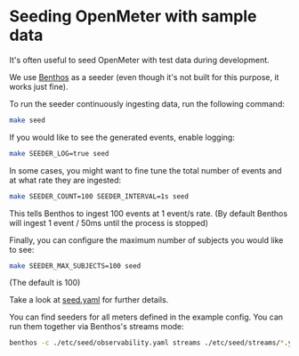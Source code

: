 # Seeding OpenMeter with sample data

It's often useful to seed OpenMeter with test data during development.

We use [Benthos](https://www.benthos.dev) as a seeder (even though it's not built for this purpose, it works just fine).

To run the seeder continuously ingesting data, run the following command:

```sh
make seed
```

If you would like to see the generated events, enable logging:

```sh
make SEEDER_LOG=true seed
```

In some cases, you might want to fine tune the total number of events and at what rate they are ingested:

```sh
make SEEDER_COUNT=100 SEEDER_INTERVAL=1s seed
```

This tells Benthos to ingest 100 events at 1 event/s rate.
(By default Benthos will ingest 1 event / 50ms until the process is stopped)

Finally, you can configure the maximum number of subjects you would like to see:

```sh
make SEEDER_MAX_SUBJECTS=100 seed
```

(The default is 100)

Take a look at [seed.yaml](../etc/seed/seed.yaml) for further details.

You can find seeders for all meters defined in the example config. You can run them together via Benthos's streams mode:

```sh
benthos -c ./etc/seed/observability.yaml streams ./etc/seed/streams/*.yaml
```
